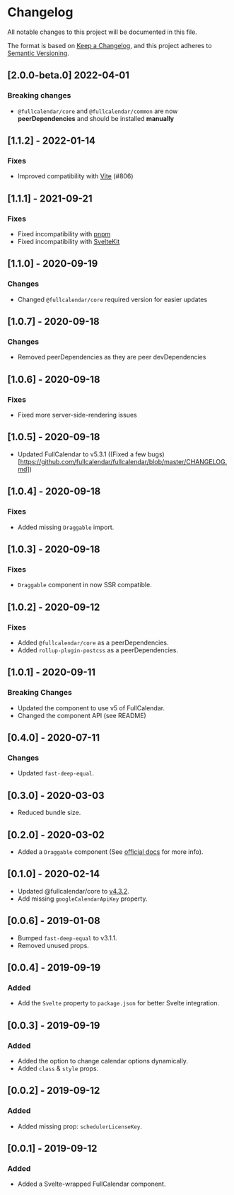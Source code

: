 # Changelog

All notable changes to this project will be documented in this file.

The format is based on [Keep a Changelog](https://keepachangelog.com/en/1.0.0/),
and this project adheres to [Semantic Versioning](https://semver.org/spec/v2.0.0.html).

## [2.0.0-beta.0] 2022-04-01

### **Breaking changes**

-   `@fullcalendar/core` and `@fullcalendar/common` are now **peerDependencies** and should be installed **manually**

## [1.1.2] - 2022-01-14

### Fixes

-   Improved compatibility with [Vite](https://vitejs.dev) (#806)

## [1.1.1] - 2021-09-21

### Fixes

-   Fixed incompatibility with [pnpm](https://pnpm.io)
-   Fixed incompatibility with [SvelteKit](https://kit.svelte.dev)

## [1.1.0] - 2020-09-19

### Changes

-   Changed `@fullcalendar/core` required version for easier updates

## [1.0.7] - 2020-09-18

### Changes

-   Removed peerDependencies as they are peer devDependencies

## [1.0.6] - 2020-09-18

### Fixes

-   Fixed more server-side-rendering issues

## [1.0.5] - 2020-09-18

-   Updated FullCalendar to v5.3.1 ((Fixed a few bugs)[https://github.com/fullcalendar/fullcalendar/blob/master/CHANGELOG.md])

## [1.0.4] - 2020-09-18

### Fixes

-   Added missing `Draggable` import.

## [1.0.3] - 2020-09-18

### Fixes

-   `Draggable` component in now SSR compatible.

## [1.0.2] - 2020-09-12

### Fixes

-   Added `@fullcalendar/core` as a peerDependencies.
-   Added `rollup-plugin-postcss` as a peerDependencies.

## [1.0.1] - 2020-09-11

### Breaking Changes

-   Updated the component to use v5 of FullCalendar.
-   Changed the component API (see README)

## [0.4.0] - 2020-07-11

### Changes

-   Updated `fast-deep-equal`.

## [0.3.0] - 2020-03-03

-   Reduced bundle size.

## [0.2.0] - 2020-03-02

-   Added a `Draggable` component (See [official docs](https://fullcalendar.io/docs/external-dragging) for more info).

## [0.1.0] - 2020-02-14

-   Updated @fullcalendar/core to [v4.3.2](https://github.com/fullcalendar/fullcalendar/blob/master/CHANGELOG.md#v432-2020-02-11).
-   Add missing `googleCalendarApiKey` property.

## [0.0.6] - 2019-01-08

-   Bumped `fast-deep-equal` to v3.1.1.
-   Removed unused props.

## [0.0.4] - 2019-09-19

### Added

-   Add the `Svelte` property to `package.json` for better Svelte integration.

## [0.0.3] - 2019-09-19

### Added

-   Added the option to change calendar options dynamically.
-   Added `class` & `style` props.

## [0.0.2] - 2019-09-12

### Added

-   Added missing prop: `schedulerLicenseKey`.

## [0.0.1] - 2019-09-12

### Added

-   Added a Svelte-wrapped FullCalendar component.
